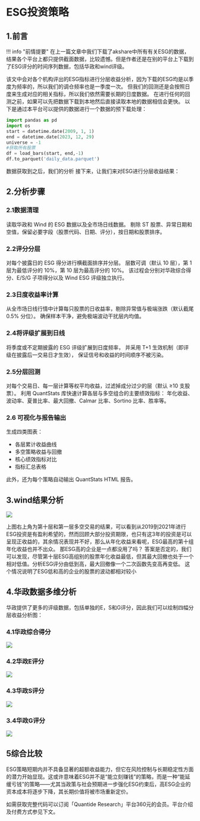 # ESG投资策略
## 1.前言
!!! info "前情提要"
在上一篇文章中我们下载了akshare中所有有关ESG的数据，结果各个平台上都只提供截面数据，比较遗憾。但是作者还是在别的平台上下载到了ESG评分的时间序列数据，包括华政和wind评级。

该文中会对各个机构评出的ESG指标进行分层收益分析，因为下载的ESG均是以季度为频率的，所以我们的调仓频率也是一季度一次。
但我们的回测还是会按照日度来生成对应的相关指标，所以我们依然需要长期的日度数据。
在进行任何的回测之前，如果可以先把数据下载到本地然后直接读取本地的数据相信会更快。
以下是通过本平台可以提供的数据进行一个数据的预下载处理：
  ```python
import pandas as pd
import os
start = datetime.date(2009, 1, 1)
end = datetime.date(2023, 12, 29)
universe = -1
#获取所有股票
df = load_bars(start, end,-1)
df.to_parquet('daily_data.parquet')
  ```

数据获取到之后，我们的分析
接下来，让我们来对ESG进行分层收益结果：
## 2.分析步骤 
### 2.1数据清理
读取华政和 Wind 的 ESG 数据以及全市场日线数据。
剔除 ST 股票、异常日期和空值，保留必要字段（股票代码、日期、评分），按日期和股票排序。
### 2.2评分分层
对每个披露日的 ESG 得分进行横截面排序并分层。
层数可调（默认 10 层），第 1 层为最低评分的 10%，第 10 层为最高评分的 10%。
该过程会分别对华政综合得分、E/S/G 子项得分以及 Wind ESG 评级独立执行。
### 2.3日度收益率计算
从全市场日线行情中计算每只股票的日收益率，剔除异常值与极端涨跌（默认截尾 0.5% 分位）。
确保样本干净，避免极端波动干扰层内均值。
### 2.4将评级扩展到日线
将季度或不定期披露的 ESG 评级扩展到日度频率，
并采用 T+1 生效机制（即评级在披露后一交易日才生效），
保证信号和收益的时间顺序不被污染。
### 2.5分层回测
对每个交易日、每一层计算等权平均收益，过滤掉成分过少的层（默认 ≥10 支股票）。
利用 QuantStats 库快速计算各层与多空组合的主要绩效指标：
年化收益、波动率、夏普比率、最大回撤、Calmar 比率、Sortino 比率、胜率等。
### 2.6 可视化与报告输出
生成四类图表：
* 各层累计收益曲线
* 多空策略收益与回撤
* 核心绩效指标对比
* 指标汇总表格

此外，还为每个策略自动输出 QuantStats HTML 报告。
## 3.wind结果分析

![](https://fastly.jsdelivr.net/gh/zillionare/imgbed2@main/2025/10/20/1760940713958-80d92966-3045-4d2a-8aad-171203d29ca3.png)

上图右上角为第十层和第一层多空交易的结果，可以看到从2019到2021年进行ESG投资是有盈利希望的，然而回顾大部分投资期限，也只有这3年的投资是可以呈现正收益的，其余情况表现并不好，那么从年化收益来看呢，ESG最高的第十组年化收益也并不出众。
那ESG高的企业是一点都没用了吗？
答案是否定的，我们可以发现，尽管第十层ESG高组别的股票年化收益最低，但其最大回撤也处于一个相对低值。分析ESG评分由低到高，最大回撤像一个二次函数先变高再变低。
这个情况说明了ESG低和高的企业的股票的波动都相对较小

## 4.华政数据多维分析
华政提供了更多的评级数据，包括单独的E，S和G评分，因此我们可以绘制四幅分层收益分析图：
### 4.1华政综合得分

![](https://fastly.jsdelivr.net/gh/zillionare/imgbed2@main/2025/10/20/1760957289256-6878833d-a75f-494b-b866-dd34cde18f1c.png)

### 4.2华政E评分

![](https://fastly.jsdelivr.net/gh/zillionare/imgbed2@main/2025/10/20/1760957301508-fa411527-8780-42d4-af52-5372b6d8e46f.png)

### 4.3华政S评分

![](https://fastly.jsdelivr.net/gh/zillionare/imgbed2@main/2025/10/20/1760957313634-c54ff265-0d5c-4601-8c03-37fa668509d2.png)

### 3.4华政G评分

![](https://fastly.jsdelivr.net/gh/zillionare/imgbed2@main/2025/10/20/1760957323586-168429c0-f664-4bc0-8c6c-0e0ba6845f3c.png)

## 5综合比较

ESG策略短期内并不具备显著的超额收益能力，但它在风险控制与长期稳定性方面的潜力开始显现。这或许意味着ESG并不是“能立刻赚钱”的策略，而是一种“能延缓亏钱”的策略——尤其当政策与社会预期进一步强化ESG约束后，高ESG企业的资本成本将逐步下降，其长期价值将被市场重新定价。

如需获取完整代码可以订阅「Quantide Research」平台360元的会员。平台介绍及付费方式参见下文。



